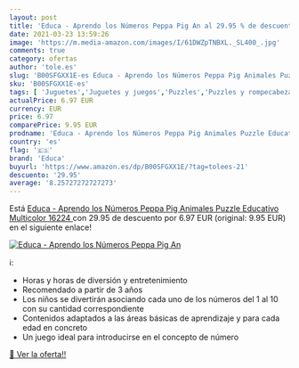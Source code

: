 ```yaml
---
layout: post
title: 'Educa - Aprendo los Números Peppa Pig An al 29.95 % de descuento'
date: 2021-03-23 13:59:26
image: 'https://m.media-amazon.com/images/I/61DWZpTNBXL._SL400_.jpg'
comments: true
category: ofertas
author: 'tole.es'
slug: 'B00SFGXX1E-es Educa - Aprendo los Números Peppa Pig Animales Puzzle...'
sku: 'B00SFGXX1E-es'
tags: [ 'Juguetes','Juguetes y juegos','Puzzles','Puzzles y rompecabezas','educa','peppa','pig','puzzle', ]
actualPrice: 6.97 EUR
currency: EUR
price: 6.97
comparePrice: 9.95 EUR
prodname: 'Educa - Aprendo los Números Peppa Pig Animales Puzzle Educativo  Multicolor  16224 '
country: 'es'
flag: '🇪🇸'
brand: 'Educa'
buyurl: 'https://www.amazon.es/dp/B00SFGXX1E/?tag=tolees-21'
descuento: '29.95'
average: '8.25727272727273'
---
```


Está [Educa - Aprendo los Números Peppa Pig Animales Puzzle Educativo  Multicolor  16224 ](https://www.amazon.es/dp/B00SFGXX1E/?tag=tolees-21) con 29.95 de descuento por 6.97 EUR (original: 9.95 EUR) en el siguiente enlace!

[![Educa - Aprendo los Números Peppa Pig An](https://m.media-amazon.com/images/I/61DWZpTNBXL._SL400_.jpg)](https://www.amazon.es/dp/B00SFGXX1E/?tag=tolees-21)

ℹ️:

- Horas y horas de diversión y entretenimiento
- Recomendado a partir de 3 años
- Los niños se divertirán asociando cada uno de los números del 1 al 10 con su cantidad correspondiente
- Contenidos adaptados a las áreas básicas de aprendizaje y para cada edad en concreto
- Un juego ideal para introducirse en el concepto de número

[🛒 Ver la oferta!!](https://www.amazon.es/dp/B00SFGXX1E/?tag=tolees-21)
